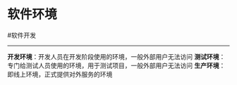 
# 软件环境
#软件开发 

---
**开发环境**：开发人员在开发阶段使用的环境，一般外部用户无法访问
**测试环境**：专门给测试人员使用的环境，用于测试项目，一般外部用户无法访问
**生产环境**：即线上环境，正式提供对外服务的环境
